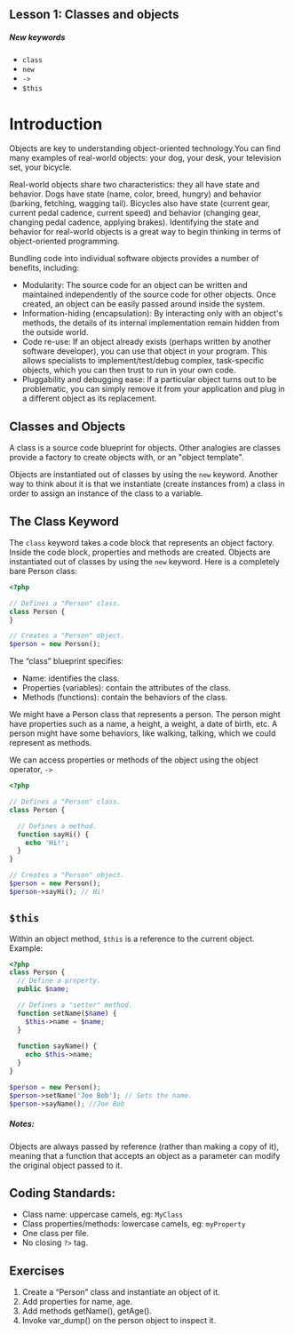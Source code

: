 ## Lesson 1: Classes and objects

##### New keywords
- `class`
- `new`
- `->`
- `$this`

# Introduction

Objects are key to understanding object-oriented technology.You can find many examples of real-world
objects: your dog, your desk, your television set, your bicycle.

Real-world objects share two characteristics: they all have state and behavior. Dogs have state
(name, color, breed, hungry) and behavior (barking, fetching, wagging tail). Bicycles also have
state (current gear, current pedal cadence, current speed) and behavior (changing gear, changing
pedal cadence, applying brakes). Identifying the state and behavior for real-world objects is a
great way to begin thinking in terms of object-oriented programming.

Bundling code into individual software objects provides a number of benefits, including:

- Modularity: The source code for an object can be written and maintained independently of the
source code for other objects. Once created, an object can be easily passed around inside the system.
- Information-hiding (encapsulation): By interacting only with an object's methods, the details of
its internal implementation remain hidden from the outside world.
- Code re-use: If an object already exists (perhaps written by another software developer), you can
use that object in your program. This allows specialists to implement/test/debug complex,
task-specific objects, which you can then trust  to run in your own code.
- Pluggability and debugging ease: If a particular object turns out to be problematic, you can
simply remove it from your application and plug in a different object as its replacement.

## Classes and Objects

A class is a source code blueprint for objects. Other analogies are classes provide a factory to
create objects with, or an "object template".

Objects are instantiated out of classes by using the `new` keyword. Another way to think about it is
that we instantiate (create instances from) a class in order to assign an instance of the class to a variable.

## The Class Keyword

The `class` keyword takes a code block that represents an object factory. Inside the code block,
properties and methods are created.
Objects are instantiated out of classes by using the `new` keyword. Here is a completely bare Person
class:

```php
<?php

// Defines a "Person" class.
class Person {
}

// Creates a "Person" object.
$person = new Person();
```

The “class” blueprint specifies:
- Name: identifies the class.
- Properties (variables): contain the attributes of the class.
- Methods (functions): contain the behaviors of the class.

We might have a Person class that represents a person. The person might have properties such as a name, a height, a weight, a date of birth, etc. A person might have some behaviors, like walking, talking, which we could represent as methods.

We can access properties or methods of the object using the object operator, `->`

```php
<?php

// Defines a "Person" class.
class Person {

  // Defines a method.
  function sayHi() {
    echo 'Hi!';
  }
}

// Creates a "Person" object.
$person = new Person();
$person->sayHi(); // Hi!

```

## `$this`

Within an object method, `$this` is a reference to the current object. Example:

```php
<?php
class Person {
  // Define a property.
  public $name;

  // Defines a "setter" method.
  function setName($name) {
    $this->name = $name;
  }
  
  function sayName() {
    echo $this->name;
  }
}

$person = new Person(); 
$person->setName('Joe Bob'); // Sets the name.
$person->sayName(); //Joe Bob
```

##### Notes:

Objects are always passed by reference (rather than making a copy of it), meaning that a function that accepts an object as a parameter can modify the original object passed to it.

## Coding Standards:

- Class name: uppercase camels, eg: `MyClass`
- Class properties/methods: lowercase camels, eg: `myProperty`
- One class per file.
- No closing `?>` tag.

## Exercises

1. Create a “Person” class and instantiate an object of it.
2. Add properties for name, age.
3. Add methods getName(), getAge().
4. Invoke var_dump() on the person object to inspect it.
